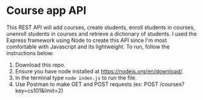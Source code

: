 # Course app API

This REST API will add courses, create students, enroll students in courses, unenroll students in courses and retrieve a dictionary of students. I used the Express framework using Node to create this API since I'm most comfortable with Javascript and its lightweight. To run, follow the instructions below:

1. Download this repo.
2. Ensure you have node installed at https://nodejs.org/en/download/.
3. In the terminal type ```node index.js``` to run the file.
4. Use Postman to make GET and POST requests (ex: POST /courses?key=cs101&limit=2)